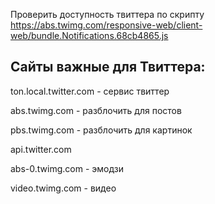 Проверить доступность твиттера по скрипту https://abs.twimg.com/responsive-web/client-web/bundle.Notifications.68cb4865.js

## Сайты важные для Твиттера:
ton.local.twitter.com - сервис твиттер

abs.twimg.com - разблочить для постов

pbs.twimg.com - разблочить для картинок

api.twitter.com

abs-0.twimg.com - эмодзи

video.twimg.com - видео
